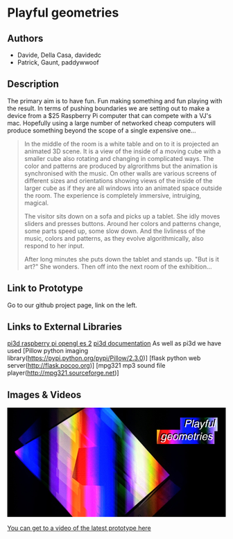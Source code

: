 # Playful geometries

## Authors
- Davide, Della Casa, davidedc
- Patrick, Gaunt, paddywwoof

## Description
The primary aim is to have fun. Fun making something and fun playing with
the result. In terms of pushing boundaries we are setting out to make a
device from a $25 Raspberry Pi computer that can compete with a VJ's mac.
Hopefully using a large number of networked cheap computers will produce
something beyond the scope of a single expensive one...

> In the middle of the room is a white table and on to it is projected an
> animated 3D scene. It is a view of the inside of a moving cube with a
> smaller cube also rotating and changing in complicated ways. The
> color and patterns are produced by algrorithms but the animation is 
> synchronised with the music. On other walls are various screens of different
> sizes and orientations showing views of the inside of the larger cube as if
> they are all windows into an animated space outside the room. The experience
> is completely immersive, intruiging, magical.
>
> The visitor sits down on a sofa and picks up a tablet. She idly moves
> sliders and presses buttons. Around her colors and patterns change,
> some parts speed up, some slow down. And the livliness of the music,
> colors and patterns, as they evolve algorithmically, also respond to
> her input.
>
> After long minutes she puts down the tablet and stands up. "But is it art?"
> She wonders. Then off into the next room of the exhibition...

## Link to Prototype
Go to our github project page, link on the left.

## Links to External Libraries
[pi3d raspberry pi opengl es 2](https://github.com/tipam/pi3d "pi3d raspberry pi opengl es 2")
[pi3d documentation](http://pi3d.github.io/html/ReadMe.html)
As well as pi3d we have used
[Pillow python imaging library(https://pypi.python.org/pypi/Pillow/2.3.0)]
[flask python web server(http://flask.pocoo.org)]
[mpg321 mp3 sound file player(http://mpg321.sourceforge.net)]

## Images & Videos

![Playful geometries](project_images/cover.jpg "Starting point")

[You can get to a video of the latest prototype here](http://www.eldwick.org.uk/devart1.html)
